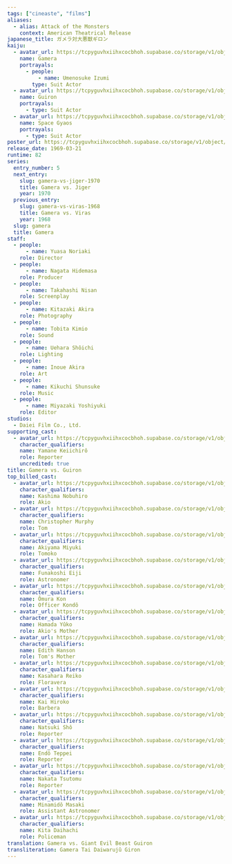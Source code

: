 ```yaml
---
tags: ["cineaste", "films"]
aliases:
  - alias: Attack of the Monsters
    context: American Theatrical Release
japanese_title: ガメラ対大悪獣ギロン
kaiju:
  - avatar_url: https://tcpyguvhxiihxcocbhoh.supabase.co/storage/v1/object/public/godzilla-cineaste-public/content/films/gamera-vs-guiron-1969/kaiju-avatars/umenosuke-izumi-0.jpg?t=2023-09-01T02%3A54%3A04.637Z
    name: Gamera
    portrayals:
      - people:
          - name: Umenosuke Izumi
        type: Suit Actor
  - avatar_url: https://tcpyguvhxiihxcocbhoh.supabase.co/storage/v1/object/public/godzilla-cineaste-public/content/films/gamera-vs-guiron-1969/kaiju-avatars/00676.jpg
    name: Guiron
    portrayals:
      - type: Suit Actor
  - avatar_url: https://tcpyguvhxiihxcocbhoh.supabase.co/storage/v1/object/public/godzilla-cineaste-public/content/films/gamera-vs-guiron-1969/kaiju-avatars/00672.jpg
    name: Space Gyaos
    portrayals:
      - type: Suit Actor
poster_url: https://tcpyguvhxiihxcocbhoh.supabase.co/storage/v1/object/public/godzilla-cineaste-public/content/films/gamera-vs-guiron-1969/posters/gamera-vs-guiron-1969.jpg
release_date: 1969-03-21
runtime: 82
series:
  entry_number: 5
  next_entry:
    slug: gamera-vs-jiger-1970
    title: Gamera vs. Jiger
    year: 1970
  previous_entry:
    slug: gamera-vs-viras-1968
    title: Gamera vs. Viras
    year: 1968
  slug: gamera
  title: Gamera
staff:
  - people:
      - name: Yuasa Noriaki
    role: Director
  - people:
      - name: Nagata Hidemasa
    role: Producer
  - people:
      - name: Takahashi Nisan
    role: Screenplay
  - people:
      - name: Kitazaki Akira
    role: Photography
  - people:
      - name: Tobita Kimio
    role: Sound
  - people:
      - name: Uehara Shôichi
    role: Lighting
  - people:
      - name: Inoue Akira
    role: Art
  - people:
      - name: Kikuchi Shunsuke
    role: Music
  - people:
      - name: Miyazaki Yoshiyuki
    role: Editor
studios:
  - Daiei Film Co., Ltd.
supporting_cast:
  - avatar_url: https://tcpyguvhxiihxcocbhoh.supabase.co/storage/v1/object/public/godzilla-cineaste-public/content/films/gamera-vs-guiron-1969/cast-avatars/keiichiro-yamane-0.jpg
    character_qualifiers:
    name: Yamane Keiichirô
    role: Reporter
    uncredited: true
title: Gamera vs. Guiron
top_billed_cast:
  - avatar_url: https://tcpyguvhxiihxcocbhoh.supabase.co/storage/v1/object/public/godzilla-cineaste-public/content/films/gamera-vs-guiron-1969/cast-avatars/nobuhiro-kashima-0.jpg
    character_qualifiers:
    name: Kashima Nobuhiro
    role: Akio
  - avatar_url: https://tcpyguvhxiihxcocbhoh.supabase.co/storage/v1/object/public/godzilla-cineaste-public/content/films/gamera-vs-guiron-1969/cast-avatars/christopher-murphy-0.jpg
    character_qualifiers:
    name: Christopher Murphy
    role: Tom
  - avatar_url: https://tcpyguvhxiihxcocbhoh.supabase.co/storage/v1/object/public/godzilla-cineaste-public/content/films/gamera-vs-guiron-1969/cast-avatars/miyuki-akiyama-0.jpg
    character_qualifiers:
    name: Akiyama Miyuki
    role: Tomoko
  - avatar_url: https://tcpyguvhxiihxcocbhoh.supabase.co/storage/v1/object/public/godzilla-cineaste-public/content/films/gamera-vs-guiron-1969/cast-avatars/eiji-funakoshi-0.jpg
    character_qualifiers:
    name: Funakoshi Eiji
    role: Astronomer
  - avatar_url: https://tcpyguvhxiihxcocbhoh.supabase.co/storage/v1/object/public/godzilla-cineaste-public/content/films/gamera-vs-guiron-1969/cast-avatars/kon-omura-0.jpg
    character_qualifiers:
    name: Ômura Kon
    role: Officer Kondô
  - avatar_url: https://tcpyguvhxiihxcocbhoh.supabase.co/storage/v1/object/public/godzilla-cineaste-public/content/films/gamera-vs-guiron-1969/cast-avatars/yuko-hamada-0.jpg
    character_qualifiers:
    name: Hamada Yûko
    role: Akio's Mother
  - avatar_url: https://tcpyguvhxiihxcocbhoh.supabase.co/storage/v1/object/public/godzilla-cineaste-public/content/films/gamera-vs-guiron-1969/cast-avatars/edith-hanson-0.jpg
    character_qualifiers:
    name: Edith Hanson
    role: Tom's Mother
  - avatar_url: https://tcpyguvhxiihxcocbhoh.supabase.co/storage/v1/object/public/godzilla-cineaste-public/content/films/gamera-vs-guiron-1969/cast-avatars/reiko-kasahara-0.jpg
    character_qualifiers:
    name: Kasahara Reiko
    role: Floravera
  - avatar_url: https://tcpyguvhxiihxcocbhoh.supabase.co/storage/v1/object/public/godzilla-cineaste-public/content/films/gamera-vs-guiron-1969/cast-avatars/hiroko-kai-0.jpg
    character_qualifiers:
    name: Kai Hiroko
    role: Barbera
  - avatar_url: https://tcpyguvhxiihxcocbhoh.supabase.co/storage/v1/object/public/godzilla-cineaste-public/content/films/gamera-vs-guiron-1969/cast-avatars/sho-natsuki-0.jpg
    character_qualifiers:
    name: Natsuki Shô
    role: Reporter
  - avatar_url: https://tcpyguvhxiihxcocbhoh.supabase.co/storage/v1/object/public/godzilla-cineaste-public/content/films/gamera-vs-guiron-1969/cast-avatars/teppei-endo-0.jpg
    character_qualifiers:
    name: Endô Teppei
    role: Reporter
  - avatar_url: https://tcpyguvhxiihxcocbhoh.supabase.co/storage/v1/object/public/godzilla-cineaste-public/content/films/gamera-vs-guiron-1969/cast-avatars/tsutomu-nakata-0.jpg
    character_qualifiers:
    name: Nakata Tsutomu
    role: Reporter
  - avatar_url: https://tcpyguvhxiihxcocbhoh.supabase.co/storage/v1/object/public/godzilla-cineaste-public/content/films/gamera-vs-guiron-1969/cast-avatars/masaki-minamido-0.jpg
    character_qualifiers:
    name: Minamidô Masaki
    role: Assistant Astronomer
  - avatar_url: https://tcpyguvhxiihxcocbhoh.supabase.co/storage/v1/object/public/godzilla-cineaste-public/content/films/gamera-vs-guiron-1969/cast-avatars/daihachi-kita-0.jpg
    character_qualifiers:
    name: Kita Daihachi
    role: Policeman
translation: Gamera vs. Giant Evil Beast Guiron
transliteration: Gamera Tai Daiwarujû Giron
---
```

